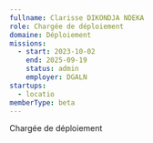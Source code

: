 ```yaml
---
fullname: Clarisse DIKONDJA NDEKA
role: Chargée de déploiement
domaine: Déploiement
missions:
  - start: 2023-10-02
    end: 2025-09-19
    status: admin
    employer: DGALN
startups:
  - locatio
memberType: beta
---
```


Chargée de déploiement
